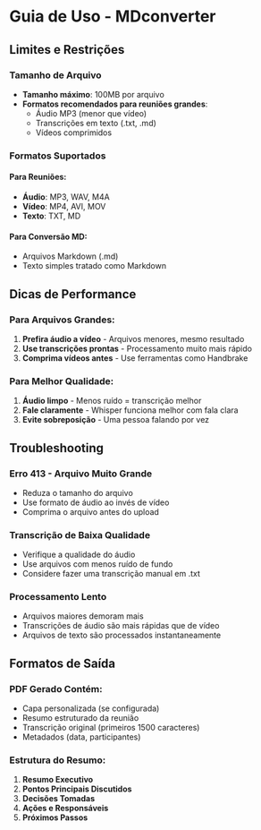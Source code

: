 # Guia de Uso - MDconverter

## Limites e Restrições

### Tamanho de Arquivo
- **Tamanho máximo**: 100MB por arquivo
- **Formatos recomendados para reuniões grandes**:
  - Áudio MP3 (menor que vídeo)
  - Transcrições em texto (.txt, .md)
  - Vídeos comprimidos

### Formatos Suportados

#### Para Reuniões:
- **Áudio**: MP3, WAV, M4A
- **Vídeo**: MP4, AVI, MOV
- **Texto**: TXT, MD

#### Para Conversão MD:
- Arquivos Markdown (.md)
- Texto simples tratado como Markdown

## Dicas de Performance

### Para Arquivos Grandes:
1. **Prefira áudio a vídeo** - Arquivos menores, mesmo resultado
2. **Use transcrições prontas** - Processamento muito mais rápido
3. **Comprima vídeos antes** - Use ferramentas como Handbrake

### Para Melhor Qualidade:
1. **Áudio limpo** - Menos ruído = transcrição melhor
2. **Fale claramente** - Whisper funciona melhor com fala clara
3. **Evite sobreposição** - Uma pessoa falando por vez

## Troubleshooting

### Erro 413 - Arquivo Muito Grande
- Reduza o tamanho do arquivo
- Use formato de áudio ao invés de vídeo
- Comprima o arquivo antes do upload

### Transcrição de Baixa Qualidade
- Verifique a qualidade do áudio
- Use arquivos com menos ruído de fundo
- Considere fazer uma transcrição manual em .txt

### Processamento Lento
- Arquivos maiores demoram mais
- Transcrições de áudio são mais rápidas que de vídeo
- Arquivos de texto são processados instantaneamente

## Formatos de Saída

### PDF Gerado Contém:
- Capa personalizada (se configurada)
- Resumo estruturado da reunião
- Transcrição original (primeiros 1500 caracteres)
- Metadados (data, participantes)

### Estrutura do Resumo:
1. **Resumo Executivo**
2. **Pontos Principais Discutidos**
3. **Decisões Tomadas**
4. **Ações e Responsáveis**
5. **Próximos Passos**